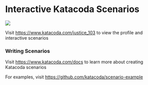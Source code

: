 # Interactive Katacoda Scenarios

[![](http://shields.katacoda.com/katacoda/justice_103/count.svg)](https://www.katacoda.com/justice_103 "Get your profile on Katacoda.com")

Visit https://www.katacoda.com/justice_103 to view the profile and interactive scenarios

### Writing Scenarios
Visit https://www.katacoda.com/docs to learn more about creating Katacoda scenarios

For examples, visit https://github.com/katacoda/scenario-example
